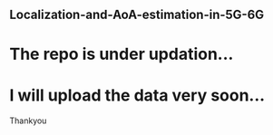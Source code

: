 ## Localization-and-AoA-estimation-in-5G-6G
# The repo is under updation...

# I will upload the data very soon...
Thankyou
